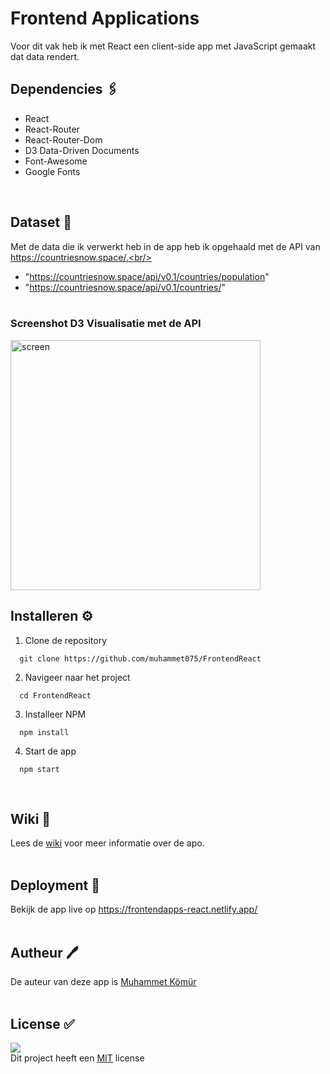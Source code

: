 # Frontend Applications
Voor dit vak heb ik met React een client-side app met JavaScript gemaakt dat data rendert.

## Dependencies 🖇   
* React
* React-Router
* React-Router-Dom
* D3 Data-Driven Documents
* Font-Awesome
* Google Fonts
<br/>

## Dataset 💾
Met de data die ik verwerkt heb in de app heb ik opgehaald met de API van https://countriesnow.space/.<br/>
- "https://countriesnow.space/api/v0.1/countries/population"
- "https://countriesnow.space/api/v0.1/countries/"
<br/><br/>

### Screenshot D3 Visualisatie met de API
<img src="https://i.ibb.co/gTFk7dp/Schermafbeelding-2021-12-02-om-13-33-50.png" alt="screen" width="400px"/>
<br/>

## Installeren ⚙️
1. Clone de repository<br/>
```
  git clone https://github.com/muhammet075/FrontendReact
```

2. Navigeer naar het project<br/>
```
  cd FrontendReact
```

3. Installeer NPM<br/>
```
  npm install
```

4. Start de app<br/>
```
  npm start
```
<br/>

## Wiki 📖
Lees de <a href="https://github.com/muhammet075/FrontendReact/wiki">wiki</a> voor meer informatie over de apo.
<br/><br/>

## Deployment 🚀
Bekijk de app live op https://frontendapps-react.netlify.app/
<br/><br/>

## Autheur 🖊
De auteur van deze app is <a href="https://github.com/muhammet075">Muhammet Kömür</a> 
<br/><br/>

## License ✅
<img src="https://img.shields.io/github/license/muhammet075/FrontendApplications?style=plastic"/><br/>
Dit project heeft een <a href="https://github.com/muhammet075/FrontendReact/blob/main/LICENSE">MIT</a> license 
